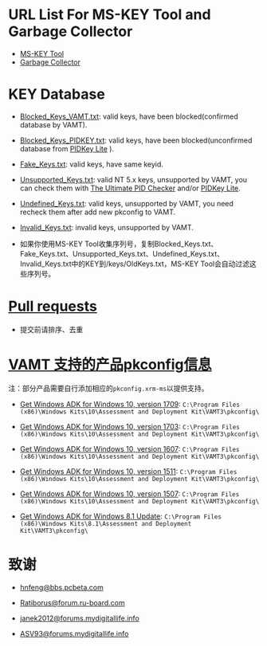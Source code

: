 # URL List For MS-KEY Tool and Garbage Collector

* [MS-KEY Tool](http://bbs.pcbeta.com/viewthread-1514621-1-1.html)
* [Garbage Collector](http://forum.ru-board.com/topic.cgi?forum=2&topic=5328)

# KEY Database

* [Blocked_Keys_VAMT.txt](https://github.com/CNMan/balala/blob/master/Blocked_Keys_VAMT.txt): valid keys, have been blocked(confirmed database by VAMT).

* [Blocked_Keys_PIDKEY.txt](https://github.com/CNMan/balala/blob/master/Blocked_Keys_PIDKEY.txt): valid keys, have been blocked(unconfirmed database from [PIDKey Lite](https://www.solidfiles.com/folder/bd7165a0d4/) ).

* [Fake_Keys.txt](https://github.com/CNMan/balala/blob/master/Fake_Keys.txt): valid keys, have same keyid.

* [Unsupported_Keys.txt](https://github.com/CNMan/balala/blob/master/Unsupported_Keys.txt): valid NT 5.x keys, unsupported by VAMT, you can check them with [The Ultimate PID Checker](http://janek2012.eu/download/pidgen.v1.2.0.606.rar) and/or [PIDKey Lite](https://www.solidfiles.com/folder/bd7165a0d4/).

* [Undefined_Keys.txt](https://github.com/CNMan/balala/blob/master/Undefined_Keys.txt): valid keys, unsupported by VAMT, you need recheck them after add new pkconfig to VAMT.

* [Invalid_Keys.txt](https://github.com/CNMan/balala/blob/master/Invalid_Keys.txt): invalid keys, unsupported by VAMT.

* 如果你使用MS-KEY Tool收集序列号，复制Blocked_Keys.txt、Fake_Keys.txt、Unsupported_Keys.txt、Undefined_Keys.txt、Invalid_Keys.txt中的KEY到/keys/OldKeys.txt，MS-KEY Tool会自动过滤这些序列号。

# [Pull requests](https://github.com/CNMan/balala/pulls)

* 提交前请排序、去重

# [VAMT 支持的产品pkconfig信息](https://github.com/CNMan/balala/blob/master/pkconfig.csv)

注：部分产品需要自行添加相应的`pkconfig.xrm-ms`以提供支持。
* [Get Windows ADK for Windows 10, version 1709](http://download.microsoft.com/download/3/1/E/31EC1AAF-3501-4BB4-B61C-8BD8A07B4E8A/adk/adksetup.exe): `C:\Program Files (x86)\Windows Kits\10\Assessment and Deployment Kit\VAMT3\pkconfig\`
* [Get Windows ADK for Windows 10, version 1703](http://download.microsoft.com/download/5/D/9/5D915042-FCAA-4859-A1C3-29E198690493/adk/adksetup.exe): `C:\Program Files (x86)\Windows Kits\10\Assessment and Deployment Kit\VAMT3\pkconfig\`
* [Get Windows ADK for Windows 10, version 1607](http://download.microsoft.com/download/9/A/E/9AE69DD5-BA93-44E0-864E-180F5E700AB4/adk/adksetup.exe): `C:\Program Files (x86)\Windows Kits\10\Assessment and Deployment Kit\VAMT3\pkconfig\`
* [Get Windows ADK for Windows 10, version 1511](http://download.microsoft.com/download/3/8/B/38BBCA6A-ADC9-4245-BCD8-DAA136F63C8B/adk/adksetup.exe): `C:\Program Files (x86)\Windows Kits\10\Assessment and Deployment Kit\VAMT3\pkconfig\`
* [Get Windows ADK for Windows 10, version 1507](http://download.microsoft.com/download/8/1/9/8197FEB9-FABE-48FD-A537-7D8709586715/adk/adksetup.exe): `C:\Program Files (x86)\Windows Kits\10\Assessment and Deployment Kit\VAMT3\pkconfig\`

* [Get Windows ADK for Windows 8.1 Update](http://download.microsoft.com/download/6/A/E/6AEA92B0-A412-4622-983E-5B305D2EBE56/adk/adksetup.exe): `C:\Program Files (x86)\Windows Kits\8.1\Assessment and Deployment Kit\VAMT3\pkconfig\`

# 致谢

* [hnfeng@bbs.pcbeta.com](http://bbs.pcbeta.com/viewthread-1514621-1-1.html)

* [Ratiborus@forum.ru-board.com](http://forum.ru-board.com/topic.cgi?forum=2&topic=5328)

* [janek2012@forums.mydigitallife.info](http://forums.mydigitallife.info/threads/20816)

* [ASV93@forums.mydigitallife.info](http://forums.mydigitallife.info/threads/48346)
